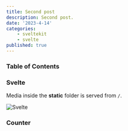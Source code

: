 ```yaml
---
title: Second post
description: Second post.
date: '2023-4-14'
categories:
    - sveltekit
    - svelte
published: true
---
```


<script>
    import Counter from './counter.svelte'
</script>

### Table of Contents

### Svelte

Media inside the **static** folder is served from `/`.

![Svelte](favicon.png)

### Counter

<Counter />
